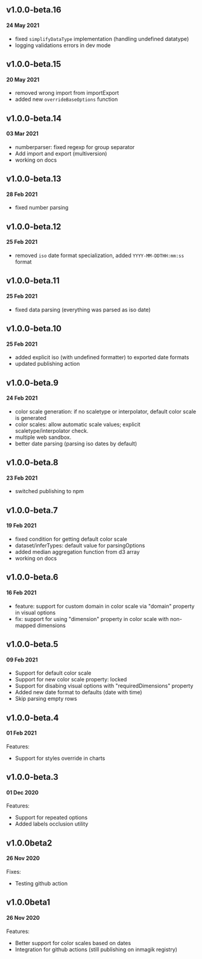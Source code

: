 ## v1.0.0-beta.16
#### 24 May 2021
- fixed `simplifyDataType` implementation (handling undefined datatype)
- logging validations errors in dev mode
## v1.0.0-beta.15
#### 20 May 2021
- removed wrong import from importExport
- added new `overrideBaseOptions` function
## v1.0.0-beta.14
#### 03 Mar 2021
- numberparser: fixed regexp for group separator
- Add import and export (multiversion)
- working on docs
## v1.0.0-beta.13
#### 28 Feb 2021
- fixed number parsing
## v1.0.0-beta.12
#### 25 Feb 2021
- removed `iso` date format specialization, added `YYYY-MM-DDTHH:mm:ss` format
## v1.0.0-beta.11
#### 25 Feb 2021
- fixed data parsing (everything was parsed as iso date)
## v1.0.0-beta.10
#### 25 Feb 2021
- added explicit iso (with undefined formatter) to exported date formats
- updated publishing action
## v1.0.0-beta.9
#### 24 Feb 2021
- color scale generation: if no scaletype or interpolator, default color scale is generated
- color scales: allow automatic scale values; explicit scaletype/interpolator check.
- multiple web sandbox. 
- better date parsing (parsing iso dates by default)

## v1.0.0-beta.8
#### 23 Feb 2021
- switched publishing to npm
## v1.0.0-beta.7
#### 19 Feb 2021
- fixed condition for getting default color scale
- dataset/inferTypes: default value for parsingOptions
- added median aggregation function from d3 array
- working on docs

## v1.0.0-beta.6
#### 16 Feb 2021
- feature: support for custom domain in color scale via "domain" property in visual options
- fix: support for using "dimension" property in color scale with non-mapped dimensions

## v1.0.0-beta.5
#### 09 Feb 2021

- Support for default color scale
- Support for new color scale property: locked
- Support for disabing visual options with "requiredDimensions" property
- Added new date format to defaults (date with time)
- Skip parsing empty rows

## v1.0.0-beta.4
#### 01 Feb 2021

Features:
- Support for styles override in charts

## v1.0.0-beta.3
#### 01 Dec 2020

Features:
- Support for repeated options
- Added labels occlusion utility

## v1.0.0beta2
#### 26 Nov 2020

Fixes:
- Testing github action


## v1.0.0beta1
#### 26 Nov 2020

Features:
- Better support for color scales based on dates
- Integration for github actions (still publishing on inmagik registry)
